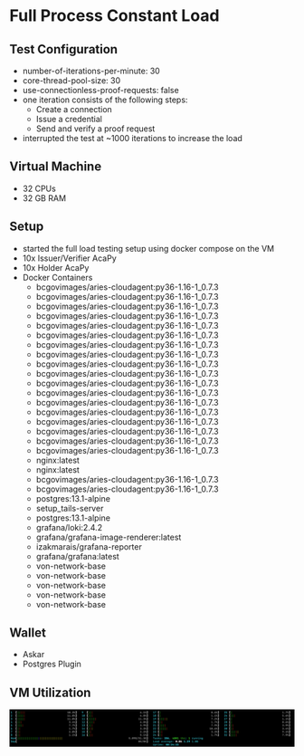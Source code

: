 # Full Process Constant Load

## Test Configuration
- number-of-iterations-per-minute: 30
- core-thread-pool-size: 30
- use-connectionless-proof-requests: false
- one iteration consists of the following steps:
  - Create a connection
  - Issue a credential
  - Send and verify a proof request
- interrupted the test at ~1000 iterations to increase the load
  
## Virtual Machine
- 32 CPUs
- 32 GB RAM

## Setup
- started the full load testing setup using docker compose on the VM
- 10x Issuer/Verifier AcaPy
- 10x Holder AcaPy
- Docker Containers
  - bcgovimages/aries-cloudagent:py36-1.16-1_0.7.3
  - bcgovimages/aries-cloudagent:py36-1.16-1_0.7.3
  - bcgovimages/aries-cloudagent:py36-1.16-1_0.7.3
  - bcgovimages/aries-cloudagent:py36-1.16-1_0.7.3
  - bcgovimages/aries-cloudagent:py36-1.16-1_0.7.3
  - bcgovimages/aries-cloudagent:py36-1.16-1_0.7.3
  - bcgovimages/aries-cloudagent:py36-1.16-1_0.7.3
  - bcgovimages/aries-cloudagent:py36-1.16-1_0.7.3
  - bcgovimages/aries-cloudagent:py36-1.16-1_0.7.3
  - bcgovimages/aries-cloudagent:py36-1.16-1_0.7.3
  - bcgovimages/aries-cloudagent:py36-1.16-1_0.7.3
  - bcgovimages/aries-cloudagent:py36-1.16-1_0.7.3
  - bcgovimages/aries-cloudagent:py36-1.16-1_0.7.3
  - bcgovimages/aries-cloudagent:py36-1.16-1_0.7.3
  - bcgovimages/aries-cloudagent:py36-1.16-1_0.7.3
  - bcgovimages/aries-cloudagent:py36-1.16-1_0.7.3
  - bcgovimages/aries-cloudagent:py36-1.16-1_0.7.3
  - bcgovimages/aries-cloudagent:py36-1.16-1_0.7.3
  - nginx:latest                                  
  - nginx:latest                                  
  - bcgovimages/aries-cloudagent:py36-1.16-1_0.7.3
  - bcgovimages/aries-cloudagent:py36-1.16-1_0.7.3
  - postgres:13.1-alpine                          
  - setup_tails-server                            
  - postgres:13.1-alpine                          
  - grafana/loki:2.4.2                            
  - grafana/grafana-image-renderer:latest         
  - izakmarais/grafana-reporter                   
  - grafana/grafana:latest                        
  - von-network-base                              
  - von-network-base                              
  - von-network-base                              
  - von-network-base                              
  - von-network-base                              


## Wallet
- Askar
- Postgres Plugin

## VM Utilization
![VM Utilization](./vm_utilizaiton.png)